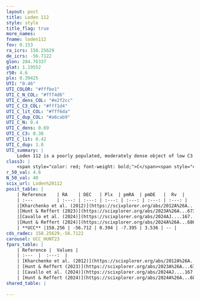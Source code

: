 ```yaml
---
layout: post
title: Loden 112
style: style
title_flag: true
more_names: 
fname: loden112
fov: 0.153
ra_icrs: 158.25629
de_icrs: -56.7122
glon: 284.76337
glat: 1.19552
r50: 4.6
plx: 0.39425
UTI: "0.46"
UTI_COLOR: "#fffbe1"
UTI_C_N_COL: "#fff4d6"
UTI_C_dens_COL: "#e2f2cc"
UTI_C_C3_COL: "#fff1d4"
UTI_C_lit_COL: "#fff6da"
UTI_C_dup_COL: "#a6cab9"
UTI_C_N: 0.4
UTI_C_dens: 0.69
UTI_C_C3: 0.38
UTI_C_lit: 0.42
UTI_C_dup: 1.0
UTI_summary: |
    Loden 112 is a poorly populated, moderately dense object of low C3 quality. It is poorly studied in the literature.
class3: |
    <span style="color: red; font-weight: bold;">C</span><span style="color: #FFC300; font-weight: bold;">B</span>
r_50_val: 4.6
N_50_val: 40
scix_url: Loden%20112
posit_table: |
    | Reference    | RA    | DEC   | Plx  | pmRA  | pmDE   |  Rv  |
    | :---         | :---: | :---: | :---: | :---: | :---: | :---: |
    |[Kharchenko et al. (2012)](https://scixplorer.org/abs/2012A%26A...543A.156K) | 158.085 | -56.695 | -- | -8.68 | 4.2 | -- |
    |[Hunt & Reffert (2023)](https://scixplorer.org/abs/2023A%26A...673A.114H) | 158.301 | -56.689 | 0.393 | -7.402 | 3.516 | -- |
    |[Cavallo et al. (2024)](https://scixplorer.org/abs/2024AJ....167...12C) | 158.272 | -56.706 | 0.393 | -- | -- | -- |
    |[Hunt & Reffert (2024)](https://scixplorer.org/abs/2024A%26A...686A..42H) | 158.301 | -56.689 | 0.393 | -7.402 | 3.516 | -- |
    | **UCC** |158.256 | -56.712 | 0.394 | -7.395 | 3.536 | -- | 
cds_radec: 158.25629,-56.7122
carousel: UCC_HUNT23
fpars_table: |
    | Reference |  Values |
    | :---  |  :---:  |
    | [Kharchenko et al. (2012)](https://scixplorer.org/abs/2012A%26A...543A.156K) | `e_bv=0.791, distance=2430, log_age=6.96` |
    | [Hunt & Reffert (2023)](https://scixplorer.org/abs/2023A%26A...673A.114H) | `AV50=1.749, diffAV50=1.174, MOD50=11.895, logAge50=7.365` |
    | [Cavallo et al. (2024)](https://scixplorer.org/abs/2024AJ....167...12C) | `AV50=2.14, dMod50=11.73, logAge50=7.49, [Fe/H]50=0.08` |
    | [Hunt & Reffert (2024)](https://scixplorer.org/abs/2024A%26A...686A..42H) | `MassJ=238.727` |
shared_table: |
    
---
```

